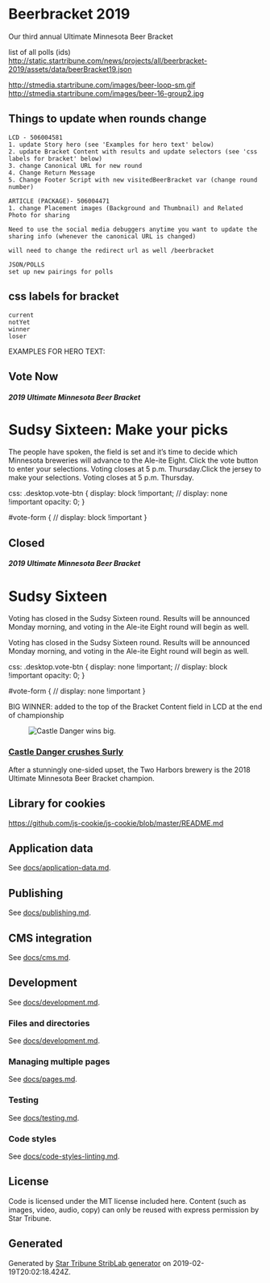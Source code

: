 # Beerbracket 2019

Our third annual Ultimate Minnesota Beer Bracket

list of all polls (ids)
http://static.startribune.com/news/projects/all/beerbracket-2019/assets/data/beerBracket19.json

http://stmedia.startribune.com/images/beer-loop-sm.gif
http://stmedia.startribune.com/images/beer-16-group2.jpg

## Things to update when rounds change
	LCD - 506004581
	1. update Story hero (see 'Examples for hero text' below)
	2. update Bracket Content with results and update selectors (see 'css labels for bracket' below)
	3. change Canonical URL for new round
	4. Change Return Message
	5. Change Footer Script with new visitedBeerBracket var (change round number)

	ARTICLE (PACKAGE)- 506004471
	1. change Placement images (Background and Thumbnail) and Related Photo for sharing

	Need to use the social media debuggers anytime you want to update the sharing info (whenever the canonical URL is changed)

	will need to change the redirect url as well /beerbracket

	JSON/POLLS
	set up new pairings for polls

## css labels for bracket
	current
	notYet
	winner
	loser

EXAMPLES FOR HERO TEXT:

## Vote Now
<div class="l-article article"> <div class="l-article-topper"> <h5 class="label">2019 Ultimate Minnesota Beer Bracket</h5> <h1 class="article-headline"><span class="desktop">Sudsy Sixteen: </span>Make your picks</h1> <div class="article-body"><p>The people have spoken, the field is set and it’s time to decide which Minnesota breweries will advance to the Ale-ite Eight. <span class="desktop">Click the vote button to enter your selections. Voting closes at 5 p.m. Thursday.</span><span class="mobile">Click the jersey to make your selections. Voting closes at 5 p.m. Thursday. </span></p></div> </div>

css: 
.desktop.vote-btn {
  display: block !important; // display: none !important
  opacity: 0;
}

#vote-form {
  // display: block !important
}


## Closed 
<div class="l-article article"> <div class="l-article-topper"> <h5 class="label">2019 Ultimate Minnesota Beer Bracket</h5> <h1 class="article-headline"><span class="desktop">Sudsy Sixteen</span></h1> <div class="article-body desktop"><p>Voting has closed in the Sudsy Sixteen round. Results will be announced Monday morning, and voting in the Ale-ite Eight round will begin as well.</span></p></div> <div class="article-body mobile"><p>Voting has closed in the Sudsy Sixteen round. Results will be announced Monday morning, and voting in the Ale-ite Eight round will begin as well. </p></div> </div> </div>

css: 
.desktop.vote-btn {
  display: none !important; // display: block !important
  opacity: 0;
}

#vote-form {
  // display: none !important
}

BIG WINNER: added to the top of the Bracket Content field in LCD at the end of championship

<div class="mobile bigWinner">
  <div class="tease  has-art  tease-1">
    <div class="tease-container-right">
      <figure class="tease-photo is-story">
        <div class="tease-photo-img"><img src="http://stmedia.startribune.com/images/bb_castle-danger.png" alt="Castle Danger wins big."></div>
      </figure>
      <!-- <h4>EXTRA!&nbsp;&nbsp;EXTRA!&nbsp;&nbsp;READ ALL ABOUT IT!</h4> -->
      <a href="http://www.startribune.com/castle-danger-crushes-surly-to-win-ultimate-minnesota-beer-bracket-championship/478420003">
        <h3><span class="tease-headline">Castle Danger crushes Surly</span></h3>
      </a>
      <div class="tease-summary">After a stunningly one-sided upset, the Two Harbors brewery is the 2018 Ultimate Minnesota Beer Bracket champion.</div>
    </div>
  </div>
</div>

## Library for cookies
https://github.com/js-cookie/js-cookie/blob/master/README.md


## Application data

_<Describe data and where it comes from.>_

See [docs/application-data.md](./docs/application-data.md).

## Publishing

See [docs/publishing.md](./docs/publishing.md).

## CMS integration

See [docs/cms.md](./docs/cms.md).

## Development

See [docs/development.md](./docs/development.md).

### Files and directories

See [docs/development.md](./docs/files-directories.md).

### Managing multiple pages

See [docs/pages.md](./docs/pages.md).

### Testing

See [docs/testing.md](./docs/testing.md).

### Code styles

See [docs/code-styles-linting.md](./docs/code-styles-linting.md).

## License

Code is licensed under the MIT license included here. Content (such as images, video, audio, copy) can only be reused with express permission by Star Tribune.

## Generated

Generated by [Star Tribune StribLab generator](https://github.com/striblab/generator-striblab) on 2019-02-19T20:02:18.424Z.
